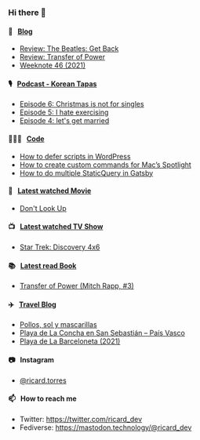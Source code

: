 ### Hi there 👋

#### 📝 &nbsp;&nbsp;[Blog](https://ricard.blog)

- [Review: The Beatles: Get Back](https://ricard.blog/review/the-beatles-get-back/)
- [Review: Transfer of Power](https://ricard.blog/review/review-transfer-of-power/)
- [Weeknote 46 (2021)](https://ricard.blog/weeknote/week-46-2021/)

#### 🎙 &nbsp;&nbsp;[Podcast - Korean Tapas](https://koreantapas.show/)

- [Episode 6: Christmas is not for singles](https://anchor.fm/korean-tapas/episodes/Episode-6-Christmas-is-not-for-singles-e1bjuc6)
- [Episode 5: I hate exercising](https://anchor.fm/korean-tapas/episodes/Episode-5-I-hate-exercising-e1ajr32)
- [Episode 4: let&#39;s get married](https://anchor.fm/korean-tapas/episodes/Episode-4-lets-get-married-e19hjbh)

#### 👨🏻‍💻 &nbsp;&nbsp;[Code](https://ricard.dev)

- [How to defer scripts in WordPress](https://ricard.dev/how-to-defer-scripts-in-wordpress/)
- [How to create custom commands for Mac’s Spotlight](https://ricard.dev/how-to-create-custom-commands-for-macs-spotlight/)
- [How to do multiple StaticQuery in Gatsby](https://ricard.dev/how-to-do-multiple-staticquery-in-gatsby/)

#### 🍿 &nbsp;&nbsp;[Latest watched Movie](https://quicoto.github.io/reviews/movies/)

- [Don&#39;t Look Up](https://quicoto.github.io/reviews/movies/don-t-look-up/)

#### 📺 &nbsp;&nbsp;[Latest watched TV Show](https://quicoto.github.io/reviews/tv-shows)

- [Star Trek: Discovery 4x6](https://quicoto.github.io/reviews/tv-shows/star-trek-discovery/4x6/)

#### 📚 &nbsp;&nbsp;[Latest read Book](https://ricard.blog/books/)

- [Transfer of Power (Mitch Rapp, #3)](https://www.goodreads.com/review/show/4012299176?utm_medium=api&amp;utm_source=rss)

#### ✈️ &nbsp;&nbsp;[Travel Blog](https://www.quicoto.com/)

- [Pollos, sol y mascarillas](https://www.quicoto.com/pollos-sol-y-mascarillas/)
- [Playa de La Concha en San Sebastián – País Vasco](https://www.quicoto.com/playa-de-la-concha-en-san-sebastian-pais-vasco/)
- [Playa de La Barceloneta (2021)](https://www.quicoto.com/playa-de-la-barceloneta-2021/)

#### 📷 &nbsp;&nbsp;Instagram
- [@ricard.torres](https://www.instagram.com/ricard.torres/)

#### 📫 &nbsp;&nbsp;How to reach me

- Twitter: https://twitter.com/ricard_dev
- Fediverse: https://mastodon.technology/@ricard_dev
